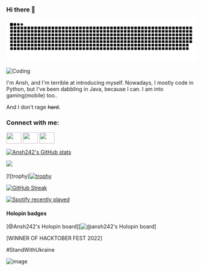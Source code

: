 ### Hi there 👋

![github contribution grid snake animation](https://raw.githubusercontent.com/platane/platane/output/github-contribution-grid-snake-dark.svg#gh-dark-mode-only)

<img align="center" alt="Coding" width="400" src="https://media.tenor.com/2uyENRmiUt0AAAAC/coding.gif">

I'm Ansh, and I'm terrible at introducing myself. Nowadays, I mostly code in Python, but I've been dabbling in Java, because I can. I am into gaming(mobile) too..

And I don't rage ~~hard~~.

<h3 align="left">Connect with me:</h3>
<p align="left">
<a href="https://twitter.com/Ansh04092817" target="blank"><img align="center" src="https://cdn.jsdelivr.net/npm/simple-icons@3.0.1/icons/twitter.svg" alt="" height="30" width="40" /></a>
<a href="https://www.instagram.com/ansh.k.70/" target="blank"><img align="center" src="https://cdn.jsdelivr.net/npm/simple-icons@3.0.1/icons/instagram.svg" alt="" height="30" width="40" /></a>
<a href="https://www.youtube.com/channel/UClA1b-fP1JYSN-lZi3f3bhA" target="blank"><img align="center" src="https://cdn.jsdelivr.net/npm/simple-icons@3.0.1/icons/youtube.svg" alt="" height="30" width="40" /></a>
</p>

[![Ansh242's GitHub stats](https://github-readme-stats.vercel.app/api?username=Ansh242)](https://github.com/anuraghazra/github-readme-stats)

![](https://komarev.com/ghpvc/?username=Ansh242)

[![trophy][![trophy](https://github-profile-trophy.vercel.app/?username=Ansh242&theme=onedark)](https://github.com/ryo-ma/github-profile-trophy)

[![GitHub Streak](https://github-readme-streak-stats.herokuapp.com/?user=Ansh242)](https://git.io/streak-stats)



[![Spotify recently played](https://spotify-recently-played-readme.vercel.app/api?user=l1v6smst12j8mp0a7pxiitjrb)](https://open.spotify.com/user/l1v6smst12j8mp0a7pxiitjrb)


#### Holopin badges

[@Ansh242's Holopin board][![@ansh242's Holopin board](https://holopin.me/ansh242)]

[WINNER OF HACKTOBER FEST 2022]

#StandWithUkraine

![image](https://user-images.githubusercontent.com/29489988/155850356-508945f8-0e26-4cb5-bfe7-ceacdba5676a.png)


